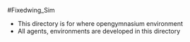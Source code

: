 #Fixedwing_Sim
- This directory is for where opengymnasium environment
- All agents, environments are developed in this directory
